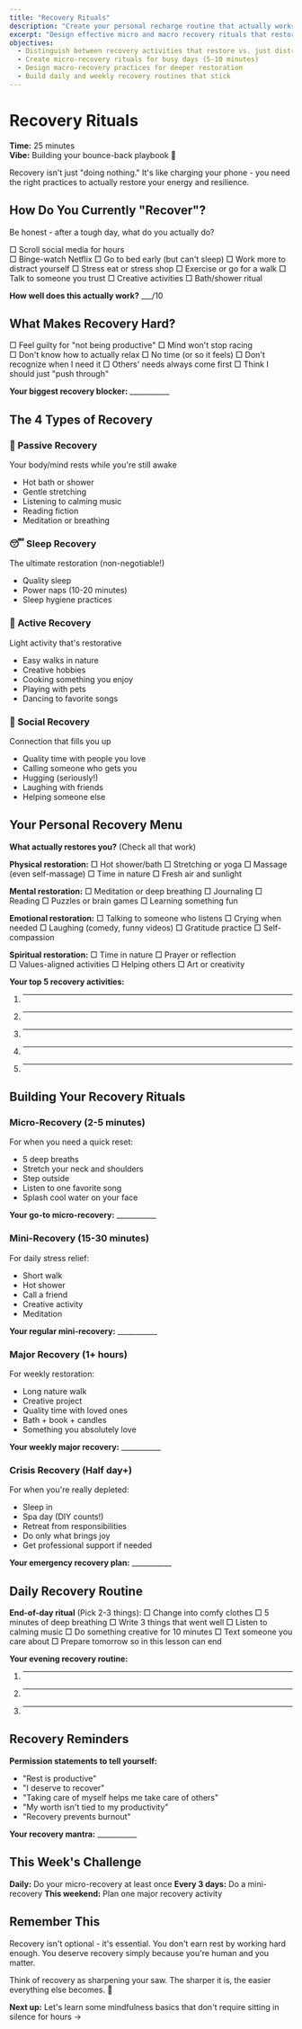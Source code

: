 ```yaml
---
title: "Recovery Rituals"
description: "Create your personal recharge routine that actually works (no fluff!)"
excerpt: "Design effective micro and macro recovery rituals that restore your energy and prevent burnout."
objectives:
  - Distinguish between recovery activities that restore vs. just distract
  - Create micro-recovery rituals for busy days (5-10 minutes)
  - Design macro-recovery practices for deeper restoration
  - Build daily and weekly recovery routines that stick
---
```


# Recovery Rituals

**Time:** 25 minutes\
**Vibe:** Building your bounce-back playbook 📖

Recovery isn't just "doing nothing." It's like charging your phone - you need the right practices to actually restore your energy and resilience.

## How Do You Currently "Recover"?

Be honest - after a tough day, what do you actually do?

□ Scroll social media for hours\
□ Binge-watch Netflix
□ Go to bed early (but can't sleep)
□ Work more to distract yourself
□ Stress eat or stress shop
□ Exercise or go for a walk
□ Talk to someone you trust
□ Creative activities
□ Bath/shower ritual

**How well does this actually work?** ___/10

## What Makes Recovery Hard?

□ Feel guilty for "not being productive"
□ Mind won't stop racing\
□ Don't know how to actually relax
□ No time (or so it feels)
□ Don't recognize when I need it
□ Others' needs always come first
□ Think I should just "push through"

**Your biggest recovery blocker:** ___________

## The 4 Types of Recovery

### 🛁 Passive Recovery

Your body/mind rests while you're still awake

- Hot bath or shower
- Gentle stretching
- Listening to calming music
- Reading fiction
- Meditation or breathing

### 😴 Sleep Recovery

The ultimate restoration (non-negotiable!)

- Quality sleep
- Power naps (10-20 minutes)
- Sleep hygiene practices

### 🎨 Active Recovery

Light activity that's restorative

- Easy walks in nature
- Creative hobbies
- Cooking something you enjoy
- Playing with pets
- Dancing to favorite songs

### 🤝 Social Recovery

Connection that fills you up

- Quality time with people you love
- Calling someone who gets you
- Hugging (seriously!)
- Laughing with friends
- Helping someone else

## Your Personal Recovery Menu

**What actually restores you?** (Check all that work)

**Physical restoration:**
□ Hot shower/bath
□ Stretching or yoga
□ Massage (even self-massage)
□ Time in nature
□ Fresh air and sunlight

**Mental restoration:**
□ Meditation or deep breathing
□ Journaling
□ Reading
□ Puzzles or brain games
□ Learning something fun

**Emotional restoration:**
□ Talking to someone who listens
□ Crying when needed
□ Laughing (comedy, funny videos)
□ Gratitude practice
□ Self-compassion

**Spiritual restoration:**
□ Time in nature
□ Prayer or reflection\
□ Values-aligned activities
□ Helping others
□ Art or creativity

**Your top 5 recovery activities:**

1. ---
2. ---
3. ---
4. ---
5. ---

## Building Your Recovery Rituals

### Micro-Recovery (2-5 minutes)

For when you need a quick reset:

- 5 deep breaths
- Stretch your neck and shoulders
- Step outside
- Listen to one favorite song
- Splash cool water on your face

**Your go-to micro-recovery:** ___________

### Mini-Recovery (15-30 minutes)

For daily stress relief:

- Short walk
- Hot shower
- Call a friend
- Creative activity
- Meditation

**Your regular mini-recovery:** ___________

### Major Recovery (1+ hours)

For weekly restoration:

- Long nature walk
- Creative project
- Quality time with loved ones
- Bath + book + candles
- Something you absolutely love

**Your weekly major recovery:** ___________

### Crisis Recovery (Half day+)

For when you're really depleted:

- Sleep in
- Spa day (DIY counts!)
- Retreat from responsibilities
- Do only what brings joy
- Get professional support if needed

**Your emergency recovery plan:** ___________

## Daily Recovery Routine

**End-of-day ritual** (Pick 2-3 things):
□ Change into comfy clothes
□ 5 minutes of deep breathing
□ Write 3 things that went well
□ Listen to calming music
□ Do something creative for 10 minutes
□ Text someone you care about
□ Prepare tomorrow so in this lesson can end

**Your evening recovery routine:**

1. ---
2. ---
3. ---

## Recovery Reminders

**Permission statements to tell yourself:**

- "Rest is productive"
- "I deserve to recover"
- "Taking care of myself helps me take care of others"
- "My worth isn't tied to my productivity"
- "Recovery prevents burnout"

**Your recovery mantra:** ___________

## This Week's Challenge

**Daily:** Do your micro-recovery at least once
**Every 3 days:** Do a mini-recovery
**This weekend:** Plan one major recovery activity

## Remember This

Recovery isn't optional - it's essential. You don't earn rest by working hard enough. You deserve recovery simply because you're human and you matter.

Think of recovery as sharpening your saw. The sharper it is, the easier everything else becomes. 🌟

**Next up:** Let's learn some mindfulness basics that don't require sitting in silence for hours →
